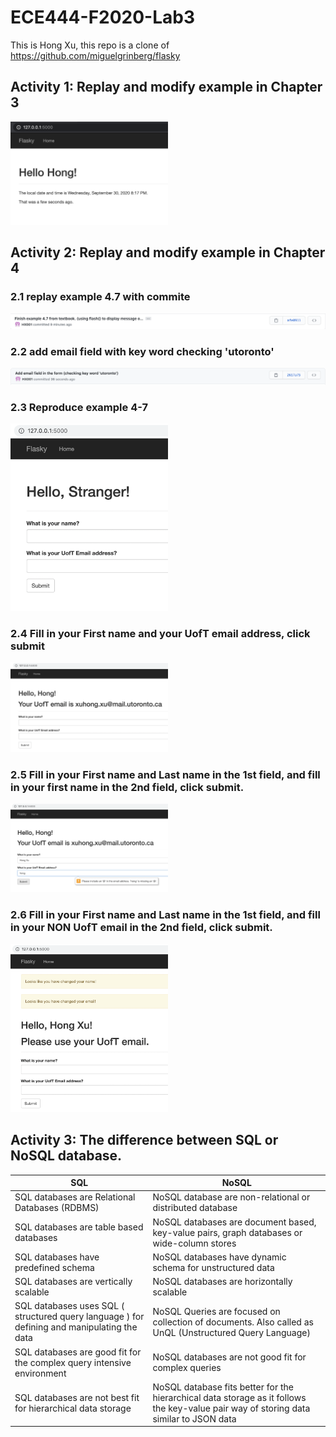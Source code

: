 # ECE444-F2020-Lab3
This is Hong Xu, this repo is a clone of https://github.com/miguelgrinberg/flasky

## Activity 1: Replay and modify example in Chapter 3
<img src="https://github.com/HX001/ECE444-F2020-Lab3/blob/master/ScreenShot/Activity%201.png" height="50%" width="50%">

## Activity 2: Replay and modify example in Chapter 4

### 2.1 replay example 4.7 with commite
<img src="https://github.com/HX001/ECE444-F2020-Lab3/blob/master/ScreenShot/replay%20example4.7%20from%20textbook.png">

### 2.2 add email field with key word checking 'utoronto'
<img src="https://github.com/HX001/ECE444-F2020-Lab3/blob/master/ScreenShot/add%20email%20field.png">

### 2.3 Reproduce example 4-7
<img src="https://github.com/HX001/ECE444-F2020-Lab3/blob/master/ScreenShot/Activity%202.1.png" height="50%" width="50%">

### 2.4 Fill in your First name and your UofT email address, click submit
<img src="https://github.com/HX001/ECE444-F2020-Lab3/blob/master/ScreenShot/Activity%202.2.png" height="50%" width="50%">

### 2.5 Fill in your First name and Last name in the 1st field, and fill in your first name in the 2nd field, click submit.
<img src="https://github.com/HX001/ECE444-F2020-Lab3/blob/master/ScreenShot/Activity%202.3.png" height="50%" width="50%">

### 2.6 Fill in your First name and Last name in the 1st field, and fill in your NON UofT email in the 2nd field, click submit.
<img src="https://github.com/HX001/ECE444-F2020-Lab3/blob/master/ScreenShot/Activity%202.4.png" height="50%" width="50%">


## Activity 3: The difference between SQL or NoSQL database.
SQL | NoSQL
------------ | -------------
SQL databases are  Relational Databases (RDBMS) | NoSQL database are non-relational or distributed database
SQL databases are table based databases | NoSQL databases are document based, key-value pairs, graph databases or wide-column stores
SQL databases have predefined schema | NoSQL databases have dynamic schema for unstructured data
SQL databases are vertically scalable | NoSQL databases are horizontally scalable
SQL databases uses SQL ( structured query language ) for defining and manipulating the data | NoSQL Queries are focused on collection of documents. Also called as UnQL (Unstructured Query Language)
SQL databases are good fit for the complex query intensive environment | NoSQL databases are not good fit for complex queries
SQL databases are not best fit for hierarchical data storage | NoSQL database fits better for the hierarchical data storage as it follows the key-value pair way of storing data similar to JSON data
